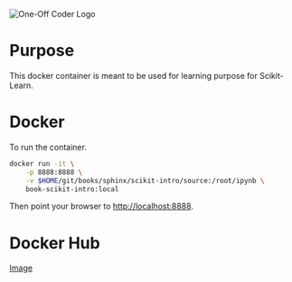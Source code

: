 ![One-Off Coder Logo](../logo.png "One-Off Coder")

# Purpose

This docker container is meant to be used for learning purpose for Scikit-Learn.

# Docker

To run the container.

```bash
docker run -it \
    -p 8888:8888 \
    -v $HOME/git/books/sphinx/scikit-intro/source:/root/ipynb \
    book-scikit-intro:local
```

Then point your browser to [http://localhost:8888](http://localhost:8888).

# Docker Hub

[Image](https://hub.docker.com/r/oneoffcoder/book-scikit-intro)
